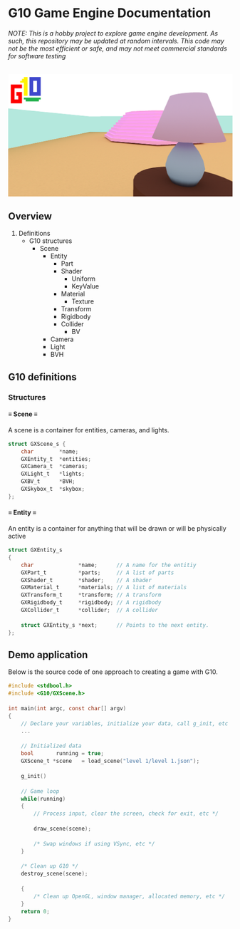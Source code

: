 # G10 Game Engine Documentation
###### NOTE: This is a hobby project to explore game engine development. As such, this repository may be updated at random intervals. This code may not be the most efficient or safe, and may not meet commercial standards for software testing 
![G10 Picture](G10-Picture.png)
## Overview
1. Definitions
    - G10 structures
        - Scene
            - Entity
                - Part
                - Shader
                    - Uniform
                    - KeyValue
                - Material
                    - Texture
                - Transform
                - Rigidbody
                - Collider
                    - BV
            - Camera
            - Light
            - BVH


## G10 definitions
### Structures
#### ≡ Scene ≡ 
A scene is a container for entities, cameras, and lights. 
```c
struct GXScene_s {
    char        *name;
    GXEntity_t  *entities;
    GXCamera_t  *cameras;
    GXLight_t   *lights;
    GXBV_t      *BVH;
    GXSkybox_t  *skybox;
};
```

#### ≡ Entity ≡ 
An entity is a container for anything that will be drawn or will be physically active
```c
struct GXEntity_s
{
    char              *name;      // A name for the entitiy
    GXPart_t          *parts;     // A list of parts
    GXShader_t        *shader;    // A shader
    GXMaterial_t      *materials; // A list of materials
    GXTransform_t     *transform; // A transform
    GXRigidbody_t     *rigidbody; // A rigidbody
    GXCollider_t      *collider;  // A collider

    struct GXEntity_s *next;      // Points to the next entity.
};
```

## Demo application
Below is the source code of one approach to creating a game with G10. 
```c
#include <stdbool.h>
#include <G10/GXScene.h>

int main(int argc, const char[] argv)
{
    // Declare your variables, initialize your data, call g_init, etc 
	...

	// Initialized data 
	bool       running = true;
	GXScene_t *scene   = load_scene("level 1/level 1.json");

    g_init()

	// Game loop 
	while(running)
	{
		// Process input, clear the screen, check for exit, etc */
		
		draw_scene(scene);

		/* Swap windows if using VSync, etc */
	}

	/* Clean up G10 */
	destroy_scene(scene);
	
	{
		/* Clean up OpenGL, window manager, allocated memory, etc */
	}
	return 0;
}
```

